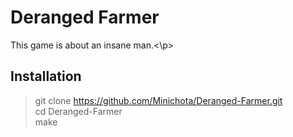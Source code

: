 # Deranged Farmer

<p>This game is about an insane man.<\p>

## Installation
> git clone https://github.com/Minichota/Deranged-Farmer.git \
> cd Deranged-Farmer \
> make
